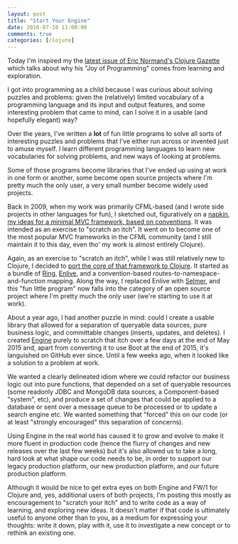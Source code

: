 ```yaml
---
layout: post
title: "Start Your Engine"
date: 2016-07-18 11:00:00
comments: true
categories: [clojure]
---
```

Today I'm inspired my the [latest issue of Eric Normand's Clojure
Gazette](http://us4.campaign-archive1.com/?u=a33b5228d1b5bf2e0c68a83f4&id=56d35f53c5)
which talks about why his "Joy of Programming" comes from learning
and exploration.

I got into programming as a child because I was curious about solving puzzles
and problems: given the (relatively) limited vocabulary of a programming language
and its input and output features, and some interesting problem that came to
mind, can I solve it in a usable (and hopefully elegant) way?

Over the years, I've written a **lot** of fun little programs to solve
all sorts of interesting puzzles and problems that I've either run across
or invented just to amuse myself. I learn different programming languages
to learn new vocabularies for solving problems, and new ways of looking at
problems.

Some of those programs become libraries that I've ended up using at work
in one form or another, some become open source projects where I'm pretty much
the only user, a very small number become widely used projects.<!-- more -->

Back in 2009, when my work was primarily CFML-based (and I wrote side
projects in other languages for fun), I sketched out, figuratively on a
[napkin, my ideas for a minimal MVC framework, based on
conventions](http://framework-one.github.io/blog/2010/02/06/fw1-the-napkin-spec/).
It was intended as an exercise to "scratch an itch". It went on to become one
of the most popular MVC frameworks in the CFML community (and I still
maintain it to this day, even tho' my work is almost entirely Clojure).

Again, as an exercise to "scratch an itch", while I was still relatively new
to Clojure, I decided to [port the core of that framework to
Clojure](http://framework-one.github.io/blog/2011/11/07/fw1-comes-to-clojure/).
It started as a bundle of [Ring](https://github.com/ring-clojure/ring),
[Enlive](https://github.com/cgrand/enlive), and a convention-based
routes-to-namespace-and-function mapping. Along the way, I replaced Enlive
with [Selmer](https://github.com/yogthos/Selmer), and this "fun little
program" now falls into the category of an open source project where I'm
pretty much the only user (we're starting to use it at work).

About a year ago, I had another puzzle in mind: could I create a usable
library that allowed for a separation of queryable data sources, pure business
logic, and committable changes (inserts, updates, and deletes). I created
[Engine](https://github.com/seancorfield/engine) purely to scratch that itch
over a few days at the end of May 2015 and, apart from converting it to use
Boot at the end of 2015, it's languished on GitHub ever since. Until a few
weeks ago, when it looked like a solution to a problem at work.

We wanted a clearly delineated idiom where we could refactor our business
logic out into pure functions, that depended on a set of queryable resources
(some readonly JDBC and MongoDB data sources, a Component-based "system", etc),
and produce a set of changes that could be applied to a database or sent
over a message queue to be processed or to update a search engine etc. We
wanted something that "forced" this on our code (or at least "strongly
encouraged" this separation of concerns).

Using Engine in the real world has caused it to grow and evolve to make it
more fluent in production code (hence the flurry of changes and new releases
over the last few weeks) but it's also allowed us to take a long, hard look
at what shape our code needs to be, in order to support our legacy production
platform, our new production platform, and our future production platform.

Although it would be nice to get extra eyes on both Engine and FW/1 for Clojure
and, yes, additional users of both projects, I'm posting this mostly as
encouragement to "scratch your itch" and to write code as a way of learning,
and exploring new ideas. It doesn't matter if that code is ultimately useful
to anyone other than to you, as a medium for expressing your thoughts: write
it down, play with it, use it to investigate a new concept or to rethink an
existing one.

